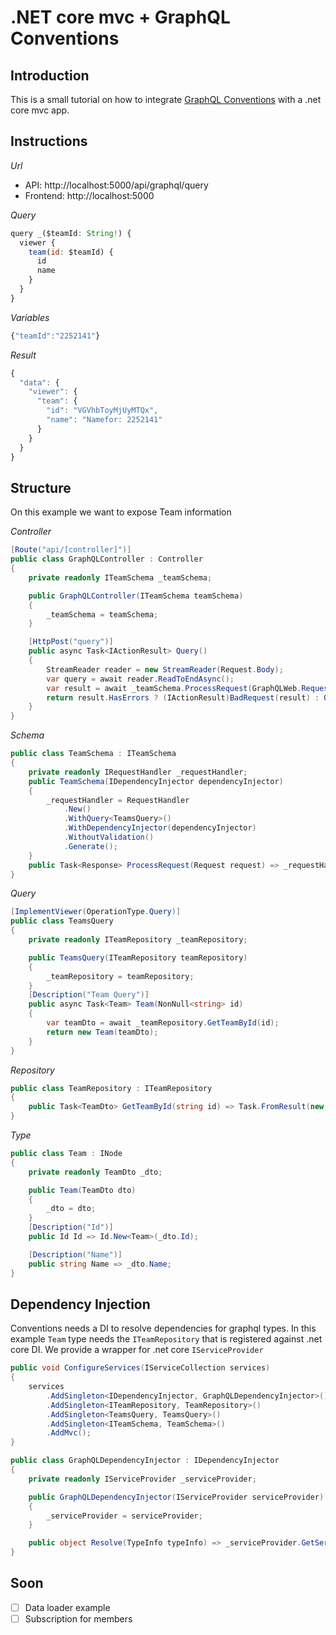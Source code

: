 .NET core mvc + GraphQL Conventions
====================================

## Introduction

This is a small tutorial on how to integrate [GraphQL Conventions](https://github.com/graphql-dotnet/conventions) with a .net core mvc app.

## Instructions

_Url_
- API: http://localhost:5000/api/graphql/query
- Frontend: http://localhost:5000

_Query_
```javascript
query _($teamId: String!) {
  viewer {
    team(id: $teamId) {
      id
      name
    }
  }
}
```
_Variables_
```javascript
{"teamId":"2252141"}
```

_Result_
```javascript
{
  "data": {
    "viewer": {
      "team": {
        "id": "VGVhbToyMjUyMTQx",
        "name": "Namefor: 2252141"
      }
    }
  }
}
```

## Structure

On this example we want to expose Team information

_Controller_

```cs
[Route("api/[controller]")]
public class GraphQLController : Controller
{
    private readonly ITeamSchema _teamSchema;

    public GraphQLController(ITeamSchema teamSchema)
    {
        _teamSchema = teamSchema;
    }

    [HttpPost("query")]
    public async Task<IActionResult> Query()
    {
        StreamReader reader = new StreamReader(Request.Body);
        var query = await reader.ReadToEndAsync();
        var result = await _teamSchema.ProcessRequest(GraphQLWeb.Request.New(query));
        return result.HasErrors ? (IActionResult)BadRequest(result) : Ok(result.Body);
    }
}
```

_Schema_

```cs
public class TeamSchema : ITeamSchema
{
    private readonly IRequestHandler _requestHandler;
    public TeamSchema(IDependencyInjector dependencyInjector)
    {
        _requestHandler = RequestHandler
            .New()
            .WithQuery<TeamsQuery>()
            .WithDependencyInjector(dependencyInjector)
            .WithoutValidation()
            .Generate();
    }
    public Task<Response> ProcessRequest(Request request) => _requestHandler.ProcessRequest(request, new UserContext());
}
```

_Query_
```cs
[ImplementViewer(OperationType.Query)]
public class TeamsQuery
{
    private readonly ITeamRepository _teamRepository;

    public TeamsQuery(ITeamRepository teamRepository)
    {
        _teamRepository = teamRepository;
    }
    [Description("Team Query")]
    public async Task<Team> Team(NonNull<string> id)
    {
        var teamDto = await _teamRepository.GetTeamById(id);
        return new Team(teamDto);
    }
}
```

_Repository_
```cs
public class TeamRepository : ITeamRepository
{
    public Task<TeamDto> GetTeamById(string id) => Task.FromResult(new TeamDto { Id = id, Name = $"Namefor: {id}"});
}
```

_Type_

```cs
public class Team : INode
{
    private readonly TeamDto _dto;

    public Team(TeamDto dto)
    {
        _dto = dto;
    }
    [Description("Id")]
    public Id Id => Id.New<Team>(_dto.Id);

    [Description("Name")]
    public string Name => _dto.Name;
}
```

## Dependency Injection

Conventions needs a DI to resolve dependencies for graphql types. In this example `Team` type needs the `ITeamRepository` that is registered against .net core DI.
We provide a wrapper for .net core `IServiceProvider`
```cs
public void ConfigureServices(IServiceCollection services)
{
    services
        .AddSingleton<IDependencyInjector, GraphQLDependencyInjector>()
        .AddSingleton<ITeamRepository, TeamRepository>()
        .AddSingleton<TeamsQuery, TeamsQuery>()
        .AddSingleton<ITeamSchema, TeamSchema>()
        .AddMvc();
}

public class GraphQLDependencyInjector : IDependencyInjector
{
    private readonly IServiceProvider _serviceProvider;

    public GraphQLDependencyInjector(IServiceProvider serviceProvider)
    {
        _serviceProvider = serviceProvider;
    }

    public object Resolve(TypeInfo typeInfo) => _serviceProvider.GetService(typeInfo.AsType());
}
```

## Soon
- [ ] Data loader example
- [ ] Subscription for members

